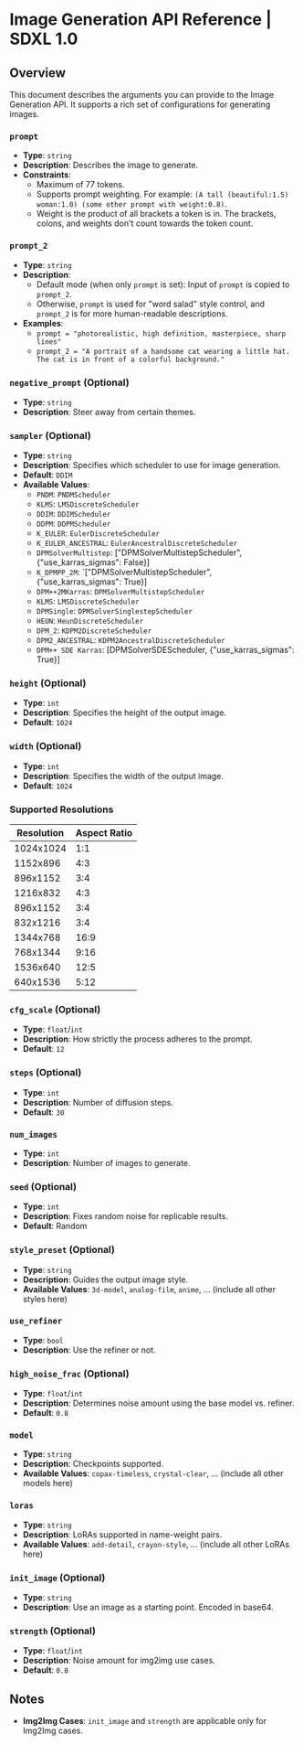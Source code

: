 # Image Generation API Reference | SDXL 1.0

## Overview
This document describes the arguments you can provide to the Image Generation API. It supports a rich set of configurations for generating images.

### `prompt`
- **Type**: `string`
- **Description**: Describes the image to generate.
- **Constraints**:
    - Maximum of 77 tokens.
    - Supports prompt weighting. For example: `(A tall (beautiful:1.5) woman:1.0) (some other prompt with weight:0.8)`.
    - Weight is the product of all brackets a token is in. The brackets, colons, and weights don't count towards the token count.

### `prompt_2`
- **Type**: `string`
- **Description**: 
    - Default mode (when only `prompt` is set): Input of `prompt` is copied to `prompt_2`.
    - Otherwise, `prompt` is used for "word salad" style control, and `prompt_2` is for more human-readable descriptions.
- **Examples**:
    - `prompt = "photorealistic, high definition, masterpiece, sharp lines"`
    - `prompt_2 = "A portrait of a handsome cat wearing a little hat. The cat is in front of a colorful background."`

### `negative_prompt` (Optional)
- **Type**: `string`
- **Description**: Steer away from certain themes.

### `sampler` (Optional)
- **Type**: `string`
- **Description**: Specifies which scheduler to use for image generation.
- **Default**: `DDIM`
- **Available Values**:
    - `PNDM`: `PNDMScheduler`
    - `KLMS`: `LMSDiscreteScheduler`
    - `DDIM`: `DDIMScheduler`
    - `DDPM`: `DDPMScheduler`
    - `K_EULER`: `EulerDiscreteScheduler`
    - `K_EULER_ANCESTRAL`: `EulerAncestralDiscreteScheduler`
    - `DPMSolverMultistep`: ["DPMSolverMultistepScheduler", {"use_karras_sigmas": False}]
    - `K_DPMPP_2M`: `["DPMSolverMultistepScheduler", {"use_karras_sigmas": True}]
    - `DPM++2MKarras`: `DPMSolverMultistepScheduler`
    - `KLMS`: `LMSDiscreteScheduler`
    - `DPMSingle`: `DPMSolverSinglestepScheduler`
    - `HEUN`: `HeunDiscreteScheduler`
    - `DPM_2`: `KDPM2DiscreteScheduler`
    - `DPM2_ANCESTRAL`: `KDPM2AncestralDiscreteScheduler`
    - `DPM++ SDE Karras`: [DPMSolverSDEScheduler, {"use_karras_sigmas": True}]

### `height` (Optional)
- **Type**: `int`
- **Description**: Specifies the height of the output image.
- **Default**: `1024`

### `width` (Optional)
- **Type**: `int`
- **Description**: Specifies the width of the output image.
- **Default**: `1024`

### Supported Resolutions

| Resolution | Aspect Ratio |
|------------|--------------|
| 1024x1024  | 1:1          |
| 1152x896   | 4:3          |
| 896x1152   | 3:4          |
| 1216x832   | 4:3          |
| 896x1152   | 3:4          |
| 832x1216   | 3:4          |
| 1344x768   | 16:9         |
| 768x1344   | 9:16         |
| 1536x640   | 12:5         |
| 640x1536   | 5:12         |


### `cfg_scale` (Optional)
- **Type**: `float`/`int`
- **Description**: How strictly the process adheres to the prompt.
- **Default**: `12`

### `steps` (Optional)
- **Type**: `int`
- **Description**: Number of diffusion steps.
- **Default**: `30`

### `num_images`
- **Type**: `int`
- **Description**: Number of images to generate.

### `seed` (Optional)
- **Type**: `int`
- **Description**: Fixes random noise for replicable results.
- **Default**: Random

### `style_preset` (Optional)
- **Type**: `string`
- **Description**: Guides the output image style.
- **Available Values**: `3d-model`, `analog-film`, `anime`, ... (include all other styles here)

### `use_refiner`
- **Type**: `bool`
- **Description**: Use the refiner or not.

### `high_noise_frac` (Optional)
- **Type**: `float`/`int`
- **Description**: Determines noise amount using the base model vs. refiner.
- **Default**: `0.8`

### `model`
- **Type**: `string`
- **Description**: Checkpoints supported.
- **Available Values**: `copax-timeless`, `crystal-clear`, ... (include all other models here)

### `loras`
- **Type**: `string`
- **Description**: LoRAs supported in name-weight pairs.
- **Available Values**: `add-detail`, `crayon-style`, ... (include all other LoRAs here)

### `init_image` (Optional)
- **Type**: `string`
- **Description**: Use an image as a starting point. Encoded in base64.

### `strength` (Optional)
- **Type**: `float`/`int`
- **Description**: Noise amount for img2img use cases.
- **Default**: `0.8`

## Notes
- **Img2Img Cases**: `init_image` and `strength` are applicable only for Img2Img cases.
